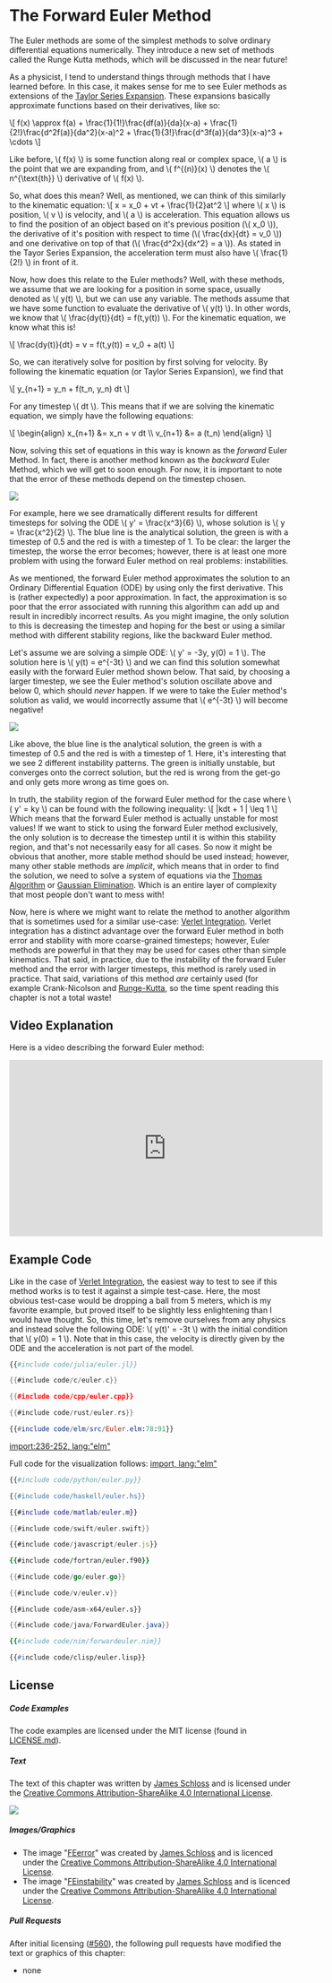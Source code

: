 # The Forward Euler Method

The Euler methods are some of the simplest methods to solve ordinary differential equations numerically.
They introduce a new set of methods called the Runge Kutta methods, which will be discussed in the near future!

As a physicist, I tend to understand things through methods that I have learned before.
In this case, it makes sense for me to see Euler methods as extensions of the [Taylor Series Expansion](../taylor_series_expansion/taylor_series_expansion.md).
These expansions basically approximate functions based on their derivatives, like so:

\\[
f(x) \approx f(a) + \frac{1}{1!}\frac{df(a)}{da}(x-a)
    + \frac{1}{2!}\frac{d^2f(a)}{da^2}(x-a)^2
    + \frac{1}{3!}\frac{d^3f(a)}{da^3}(x-a)^3 + \cdots
\\]

Like before,  \\( f(x) \\) is some function along real or complex space, \\( a \\) is the point that we are expanding from, and \\( f^{(n)}(x) \\) denotes the \\( n^{\text{th}} \\) derivative of \\( f(x) \\).

So, what does this mean? Well, as mentioned, we can think of this similarly to the kinematic equation:
\\[ x = x_0 + vt + \frac{1}{2}at^2 \\]
where \\( x \\) is position, \\( v \\) is velocity, and \\( a \\) is acceleration.
This equation allows us to find the position of an object based on it's previous position (\\( x_0 \\)), the derivative of it's position with respect to time (\\( \frac{dx}{dt} = v_0 \\)) and one derivative on top of that (\\( \frac{d^2x}{dx^2} = a \\)).
As stated in the Tayor Series Expansion, the acceleration term must also have \\( \frac{1}{2!} \\) in front of it.

Now, how does this relate to the Euler methods?
Well, with these methods, we assume that we are looking for a position in some space, usually denoted as \\( y(t) \\), but we can use any variable.
The methods assume that we have some function to evaluate the derivative of \\( y(t) \\). In other words, we know that \\( \frac{dy(t)}{dt} = f(t,y(t)) \\).
For the kinematic equation, we know what this is!

\\[ \frac{dy(t)}{dt} = v = f(t,y(t)) = v_0 + a(t) \\]

So, we can iteratively solve for position by first solving for velocity. By following the kinematic equation (or Taylor Series Expansion), we find that

\\[ y_{n+1} = y_n + f(t_n, y_n) dt \\]

For any timestep \\( dt \\). This means that if we are solving the kinematic equation, we simply have the following equations:

\\[
\begin{align}
    x_{n+1} &= x_n + v dt \\\\
    v_{n+1} &= a (t_n)
\end{align}
\\]

Now, solving this set of equations in this way is known as the *forward* Euler Method.
In fact, there is another method known as the *backward* Euler Method, which we will get to soon enough.
For now, it is important to note that the error of these methods depend on the timestep chosen.

<p>
    <img  class="center" src="res/error.png" />
</p>

For example, here we see dramatically different results for different timesteps for solving the ODE \\( y' = \frac{x^3}{6} \\), whose solution is \\( y = \frac{x^2}{2} \\).
The blue line is the analytical solution, the green is with a timestep of 0.5 and the red is with a timestep of 1.
To be clear: the larger the timestep, the worse the error becomes; however, there is at least one more problem with using the forward Euler method on real problems: instabilities.

As we mentioned, the forward Euler method approximates the solution to an Ordinary Differential Equation (ODE) by using only the first derivative.
This is (rather expectedly) a poor approximation.
In fact, the approximation is so poor that the error associated with running this algorithm can add up and result in incredibly incorrect results.
As you might imagine, the only solution to this is decreasing the timestep and hoping for the best or using a similar method with different stability regions, like the backward Euler method.

Let's assume we are solving a simple ODE: \\( y' = -3y, y(0) = 1 \\).
The solution here is \\( y(t) = e^{-3t} \\) and we can find this solution somewhat easily with the forward Euler method shown below.
That said, by choosing a larger timestep, we see the Euler method's solution oscillate above and below 0, which should *never* happen.
If we were to take the Euler method's solution as valid, we would incorrectly assume that \\( e^{-3t} \\) will become negative!

<p>
    <img  class="center" src="res/instability.png" />
</p>

Like above, the blue line is the analytical solution, the green is with a timestep of 0.5 and the red is with a timestep of 1.
Here, it's interesting that we see 2 different instability patterns.
The green is initially unstable, but converges onto the correct solution, but the red is wrong from the get-go and only gets more wrong as time goes on.

In truth, the stability region of the forward Euler method for the case where \\( y' = ky \\) can be found with the following inequality:
\\[ |kdt + 1 | \leq 1 \\]
Which means that the forward Euler method is actually unstable for most values!
If we want to stick to using the forward Euler method exclusively, the only solution is to decrease the timestep until it is within this stability region, and that's not necessarily easy for all cases.
So now it might be obvious that another, more stable method should be used instead; however, many other stable methods are *implicit*, which means that in order to find the solution, we need to solve a system of equations via the [Thomas Algorithm](../thomas_algorithm/thomas_algorithm.md) or [Gaussian Elimination](../gaussian_elimination/gaussian_elimination.md).
Which is an entire layer of complexity that most people don't want to mess with!

Now, here is where we might want to relate the method to another algorithm that is sometimes used for a similar use-case: [Verlet Integration](../verlet_integration/verlet_integration.md).
Verlet integration has a distinct advantage over the forward Euler method in both error and stability with more coarse-grained timesteps; however, Euler methods are powerful in that they may be used for cases other than simple kinematics.
That said, in practice, due to the instability of the forward Euler method and the error with larger timesteps, this method is rarely used in practice.
That said, variations of this method *are* certainly used (for example Crank-Nicolson and [Runge-Kutta](../runge_kutta_methods/runge_kutta_methods.md), so the time spent reading this chapter is not a total waste!

## Video Explanation

Here is a video describing the forward Euler method:

<div style="text-align:center">
<iframe width="560" height="315" src="https://www.youtube.com/embed/wG7h8g6VLBo" frameborder="0" allow="accelerometer; autoplay; encrypted-media; gyroscope; picture-in-picture" allowfullscreen></iframe>
</div>

## Example Code

Like in the case of [Verlet Integration](../verlet_integration/verlet_integration.md), the easiest way to test to see if this method works is to test it against a simple test-case.
Here, the most obvious test-case would be dropping a ball from 5 meters, which is my favorite example, but proved itself to be slightly less enlightening than I would have thought.
So, this time, let's remove ourselves from any physics and instead solve the following ODE: \\( y(t)' = -3t \\) with the initial condition that \\( y(0) = 1 \\).
Note that in this case, the velocity is directly given by the ODE and the acceleration is not part of the model.


```julia
{{#include code/julia/euler.jl}}
```
```c
{{#include code/c/euler.c}}
```
```cpp
{{#include code/cpp/euler.cpp}}
```
```rust
{{#include code/rust/euler.rs}}
```
```elm
{{#include code/elm/src/Euler.elm:78:91}}
```
[import:236-252, lang:"elm"](code/elm/src/Euler.elm)

Full code for the visualization follows:
[import, lang:"elm"](code/elm/src/Euler.elm)

```python
{{#include code/python/euler.py}}
```
```haskell
{{#include code/haskell/euler.hs}}
```
```matlab
{{#include code/matlab/euler.m}}
```
```swift
{{#include code/swift/euler.swift}}
```
```javascript
{{#include code/javascript/euler.js}}
```
```fortran
{{#include code/fortran/euler.f90}}
```
```go
{{#include code/go/euler.go}}
```
```v
{{#include code/v/euler.v}}
```
```asm-x64
{{#include code/asm-x64/euler.s}}
```
```java
{{#include code/java/ForwardEuler.java}}
```
```nim
{{#include code/nim/forwardeuler.nim}}
```
```lisp
{{#include code/clisp/euler.lisp}}
```




## License

##### Code Examples

The code examples are licensed under the MIT license (found in [LICENSE.md](https://github.com/algorithm-archivists/algorithm-archive/blob/master/LICENSE.md)).

##### Text

The text of this chapter was written by [James Schloss](https://github.com/leios) and is licensed under the [Creative Commons Attribution-ShareAlike 4.0 International License](https://creativecommons.org/licenses/by-sa/4.0/legalcode).

[<p><img  class="center" src="../cc/CC-BY-SA_icon.svg" /></p>](https://creativecommons.org/licenses/by-sa/4.0/)

##### Images/Graphics
- The image "[FEerror](res/error.png)" was created by [James Schloss](https://github.com/leios) and is licenced under the [Creative Commons Attribution-ShareAlike 4.0 International License](https://creativecommons.org/licenses/by-sa/4.0/legalcode).
- The image "[FEinstability](res/instability.png)" was created by [James Schloss](https://github.com/leios) and is licenced under the [Creative Commons Attribution-ShareAlike 4.0 International License](https://creativecommons.org/licenses/by-sa/4.0/legalcode).

##### Pull Requests

After initial licensing ([#560](https://github.com/algorithm-archivists/algorithm-archive/pull/560)), the following pull requests have modified the text or graphics of this chapter:
- none
